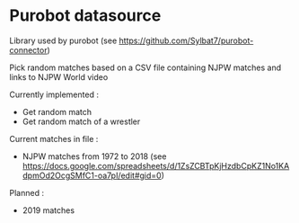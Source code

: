 # Purobot datasource

Library used by purobot (see https://github.com/Sylbat7/purobot-connector)

Pick random matches based on a CSV file containing NJPW matches and links to NJPW World video


Currently implemented :
  * Get random match
  * Get random match of a wrestler
  
 Current matches in file :
  * NJPW matches from 1972 to 2018 (see https://docs.google.com/spreadsheets/d/1ZsZCBTpKjHzdbCpKZ1No1KAdpmOd2OcgSMfC1-oa7pI/edit#gid=0)
  
  Planned :
   * 2019 matches
  
